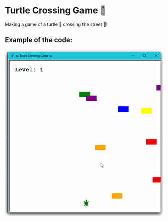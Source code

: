 # Turtle Crossing Game 🐢
Making a game of a turtle 🐢 crossing the street 🚗!

## Example of the code:
![image](image.gif)

